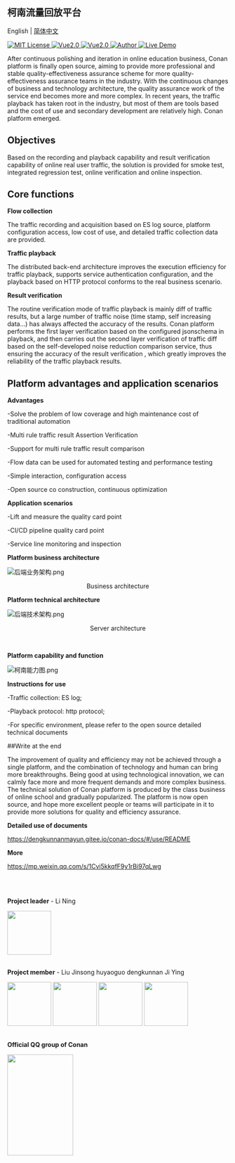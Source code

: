 ## 柯南流量回放平台
English | [简体中文](readmeCN.md)
<p align="left">
    <a href="https://github.com/1042970366/">
        <img src="https://img.shields.io/badge/license-MIT-green" alt="MIT License" />
    </a>
    <a href="https://java.org/">
        <img src="https://img.shields.io/badge/java-1.8.1-green" alt="Vue2.0">
    </a>
    <a href="https://vuejs.org/">
        <img src="https://img.shields.io/badge/vue.js-2.0-green" alt="Vue2.0">
    </a>
    <a href="https://github.com/1042970366/">
        <img src="https://img.shields.io/badge/author-TALconan-blueviolet" alt="Author">
    </a>
    <a href="https://github.com/1042970366/">
        <img src="https://img.shields.io/badge/🚀-open--in--browser-blueviolet" alt="Live Demo">
    </a>
</p>

After continuous polishing and iteration in online education business, Conan platform is finally open source, aiming to provide more professional and stable quality-effectiveness assurance scheme for more quality-effectiveness assurance teams in the industry. With the continuous changes of business and technology architecture, the quality assurance work of the service end becomes more and more complex. In recent years, the traffic playback has taken root in the industry, but most of them are tools based and the cost of use and secondary development are relatively high. Conan platform emerged.





## Objectives

Based on the recording and playback capability and result verification capability of online real user traffic, the solution is provided for smoke test, integrated regression test, online verification and online inspection.




## Core functions

**Flow collection**



The traffic recording and acquisition based on ES log source, platform configuration access, low cost of use, and detailed traffic collection data are provided.




**Traffic playback**



The distributed back-end architecture improves the execution efficiency for traffic playback, supports service authentication configuration, and the playback based on HTTP protocol conforms to the real business scenario.



**Result verification**



The routine verification mode of traffic playback is mainly diff of traffic results, but a large number of traffic noise (time stamp, self increasing data...) has always affected the accuracy of the results. Conan platform performs the first layer verification based on the configured jsonschema in playback, and then carries out the second layer verification of traffic diff based on the self-developed noise reduction comparison service, thus ensuring the accuracy of the result verification , which greatly improves the reliability of the traffic playback results.




## Platform advantages and application scenarios

**Advantages**

-Solve the problem of low coverage and high maintenance cost of traditional automation

-Multi rule traffic result Assertion Verification

-Support for multi rule traffic result comparison

-Flow data can be used for automated testing and performance testing

-Simple interaction, configuration access

-Open source co construction, continuous optimization



**Application scenarios**

-Lift and measure the quality card point

-CI/CD pipeline quality card point

-Service line monitoring and inspection




**Platform business architecture**

![后端业务架构.png](http://ttc-tal.oss-cn-beijing.aliyuncs.com/1605259627/%E5%90%8E%E7%AB%AF%E4%B8%9A%E5%8A%A1%E6%9E%B6%E6%9E%84.png)

<center>

Business architecture

</center>



**Platform technical architecture**

![后端技术架构.png](http://ttc-tal.oss-cn-beijing.aliyuncs.com/1605255935/%E5%90%8E%E7%AB%AF%E6%8A%80%E6%9C%AF%E6%9E%B6%E6%9E%84.png)
<center>

Server architecture

</center>

<br>



**Platform capability and function**


![柯南能力图.png](http://ttc-tal.oss-cn-beijing.aliyuncs.com/1605261800/%E6%9F%AF%E5%8D%97%E8%83%BD%E5%8A%9B%E5%9B%BE.png)


**Instructions for use**

-Traffic collection: ES log;

-Playback protocol: http protocol;

-For specific environment, please refer to the open source detailed technical documents



##Write at the end

The improvement of quality and efficiency may not be achieved through a single platform, and the combination of technology and human can bring more breakthroughs. Being good at using technological innovation, we can calmly face more and more frequent demands and more complex business. The technical solution of Conan platform is produced by the class business of online school and gradually popularized. The platform is now open source, and hope more excellent people or teams will participate in it to provide more solutions for quality and efficiency assurance.



**Detailed use of documents**

https://dengkunnanmayun.gitee.io/conan-docs/#/use/README



**More**

https://mp.weixin.qq.com/s/1Cvi5kkqfF9y1rBi97qLwg



</br>

</br>


**Project leader** - Li Ning



<img src=" http://ttc-tal.oss-cn-beijing.aliyuncs.com/1606904630/image.png " width="100" height="100" align="middle" />

</br>

</br>



**Project member** - Liu Jinsong huyaoguo dengkunnan Ji Ying



<img src=" http://ttc-tal.oss-cn-beijing.aliyuncs.com/1605698754/image.png " width="100" height="100"  />

<img src=" http://ttc-tal.oss-cn-beijing.aliyuncs.com/1605702320/image.png " width="100" height="100" />

<img src=" http://ttc-tal.oss-cn-beijing.aliyuncs.com/1605702371/image.png " width="100" height="100"  />

<img src=" http://ttc-tal.oss-cn-beijing.aliyuncs.com/1605698855/image.png " width="100" height="100"  />

</br>

</br>



**Official QQ group of Conan**

<img src="http://ttc-tal.oss-cn-beijing.aliyuncs.com/1614485571/image.png" width="150" height="230" align="middle" />

<br>
